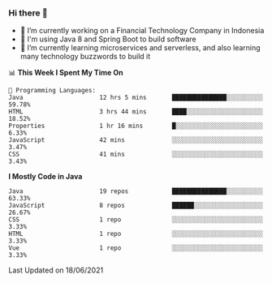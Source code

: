 ### Hi there 👋

<!--
**mazzama/mazzama** is a ✨ _special_ ✨ repository because its `README.md` (this file) appears on your GitHub profile.

Here are some ideas to get you started:

- 🔭 I’m currently working on ...
- 🌱 I’m currently learning ...
- 👯 I’m looking to collaborate on ...
- 🤔 I’m looking for help with ...
- 💬 Ask me about ...
- 📫 How to reach me: ...
- 😄 Pronouns: ...
- ⚡ Fun fact: ...
-->

- 🔭 I’m currently working on a Financial Technology Company in Indonesia
- :gun: I'm using Java 8 and Spring Boot to build software
- 🌱 I’m currently learning microservices and serverless, and also learning many technology buzzwords to build it

<!--START_SECTION:waka-->
📊 **This Week I Spent My Time On** 

```text
💬 Programming Languages: 
Java                     12 hrs 5 mins       ███████████████░░░░░░░░░░   59.78% 
HTML                     3 hrs 44 mins       ████░░░░░░░░░░░░░░░░░░░░░   18.52% 
Properties               1 hr 16 mins        █░░░░░░░░░░░░░░░░░░░░░░░░   6.33% 
JavaScript               42 mins             ░░░░░░░░░░░░░░░░░░░░░░░░░   3.47% 
CSS                      41 mins             ░░░░░░░░░░░░░░░░░░░░░░░░░   3.43%

```

**I Mostly Code in Java** 

```text
Java                     19 repos            ███████████████░░░░░░░░░░   63.33% 
JavaScript               8 repos             ██████░░░░░░░░░░░░░░░░░░░   26.67% 
CSS                      1 repo              ░░░░░░░░░░░░░░░░░░░░░░░░░   3.33% 
HTML                     1 repo              ░░░░░░░░░░░░░░░░░░░░░░░░░   3.33% 
Vue                      1 repo              ░░░░░░░░░░░░░░░░░░░░░░░░░   3.33%

```



 Last Updated on 18/06/2021
<!--END_SECTION:waka-->